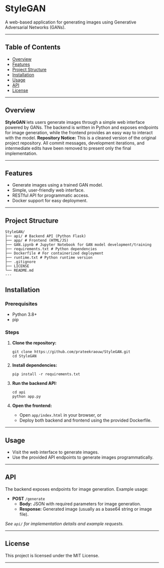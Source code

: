 # StyleGAN

A web-based application for generating images using Generative Adversarial Networks (GANs).


---

## Table of Contents

- [Overview](#overview)
- [Features](#features)
- [Project Structure](#project-structure)
- [Installation](#installation)
- [Usage](#usage)
- [API](#api)
- [License](#license)

---

## Overview

**StyleGAN** lets users generate images through a simple web interface powered by GANs. The backend is written in Python and exposes endpoints for image generation, while the frontend provides an easy way to interact with the model.
**Repository Notice:** This is a cleaned version of the original project repository. All commit messages, development iterations, and intermediate edits have been removed to present only the final implementation.

---

## Features

- Generate images using a trained GAN model.
- Simple, user-friendly web interface.
- RESTful API for programmatic access.
- Docker support for easy deployment.

---

## Project Structure
```
StyleGAN/
├── api/ # Backend API (Python Flask)
├── app/ # Frontend (HTML/JS)
├── GAN.ipynb # Jupyter Notebook for GAN model development/training
├── requirements.txt # Python dependencies
├── Dockerfile # For containerized deployment
├── runtime.txt # Python runtime version
├── .gitignore
├── LICENSE
└── README.md
---
```
## Installation

### Prerequisites

- Python 3.8+
- pip

### Steps

1. **Clone the repository:**
    ```
    git clone https://github.com/prateekraouw/StyleGAN.git
    cd StyleGAN
    ```

2. **Install dependencies:**
    ```
    pip install -r requirements.txt
    ```

3. **Run the backend API:**
    ```
    cd api
    python app.py
    ```

4. **Open the frontend:**
    - Open `app/index.html` in your browser, or
    - Deploy both backend and frontend using the provided Dockerfile.

---

## Usage

- Visit the web interface to generate images.
- Use the provided API endpoints to generate images programmatically.

---

## API

The backend exposes endpoints for image generation. Example usage:

- **POST** `/generate`
    - **Body:** JSON with required parameters for image generation.
    - **Response:** Generated image (usually as a base64 string or image file).

*See `api/` for implementation details and example requests.*

---

## License

This project is licensed under the MIT License.

---

